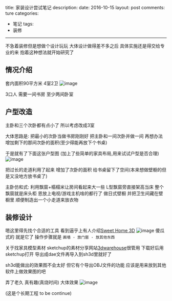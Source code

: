 title: 家装设计尝试笔记
description: 
date: 2016-10-15
layout: post
comments: ture
categories:
- 笔记
tags: 
- 装修
---

不急着装修但是想做个设计玩玩 
大体设计做得差不多之后 具体实施还是得交给专业的来
抱着这种想法就开始研究了

<!--more-->

情况介绍
-------
套内面积90平方米 4室2卫
![image](/i/note_myhome/01.jpg)

3口人
需要一间书房 至少两间卧室


户型改造
---------

主卧和三个次卧都有点小了 所以考虑改成3室

大体思路是:
把最小的次卧当做书房刚刚好
把主卧和一间次卧并做一间
再想办法增加剩下的那间次卧的面积(至少得能再放下个书桌)

于是就有了下面这张户型图 (加上了些简单的家具布局,用来试试户型是否合理)
![image](/i/note_myhome/02.jpg)

把过长的走道利用了起来 增加了次卧的面积 给书桌留下了空间(本来想做壁橱的但是又没地方放书桌了)

主卧仿和式: 
利用飘窗+榻榻米让房间看起来大一些
L型飘窗旁直接架高当床 整个飘窗就是床头柜 恩放上电视/游戏主机啥的都行了
做日式壁橱 并把卫生间藏在壁橱里 顺便制造出一个小走道来放衣物


装修设计
---------

嗯这里得先找个合适的工具
看到逼乎上有人介绍[Sweet Home 3D](http://www.sweethome3d.com/zh-cn/)
![image](/i/note_myhome/03.jpg)
傻瓜式的 就是它了
操作步骤就是 `画墙 - 放门窗 - 放其他东西`

关于找家具模型素材
sketchup的素材分享网站[3dwarehouse](3dwarehouse.sketchup.com)很管用 
下载好后用sketchup打开 导出成dae文件再导入到sh3d里就好了

sh3d能做出的效果图不会太好 但它有个导出OBJ文件的功能 应该是用来放到其他软件上做效果图的吧

弄了老久 真有趣(真烧时间) 大体效果
![image](/i/note_myhome/04.jpg)


(这是个长期工程 to be continue)

